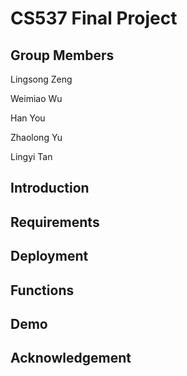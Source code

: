 # CS537 Final Project

## Group Members

Lingsong Zeng

Weimiao Wu

Han You

Zhaolong Yu

Lingyi Tan 

## Introduction

## Requirements

## Deployment

## Functions

## Demo

## Acknowledgement


